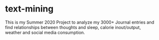 # text-mining
This is my Summer 2020 Project to analyze my 3000+ Journal entries and find relationships between thoughts and sleep, calorie inout/output, weather and social media consumption. 
